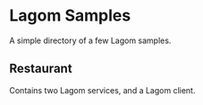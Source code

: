 # Lagom Samples

A simple directory of a few Lagom samples.

## Restaurant

Contains two Lagom services, and a Lagom client.